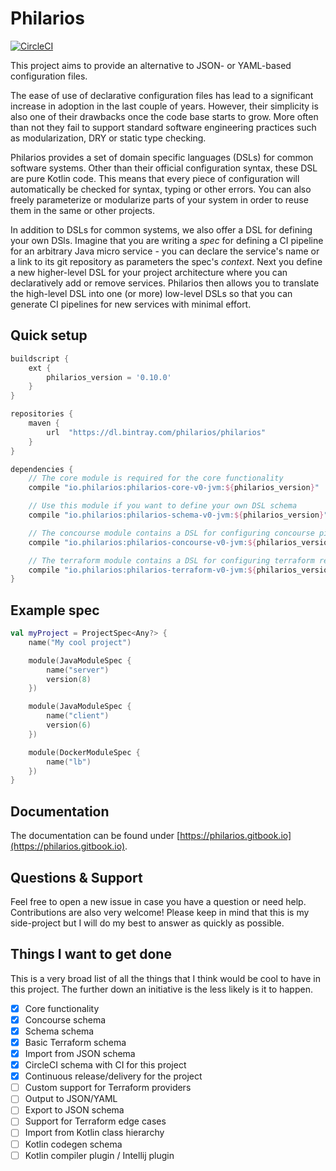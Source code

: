 # Philarios

[![CircleCI](https://circleci.com/gh/philarios/philarios/tree/master.svg?style=svg)](https://circleci.com/gh/philarios/philarios/tree/master)

This project aims to provide an alternative to JSON- or YAML-based configuration files.

The ease of use of declarative configuration files has lead to a significant increase in adoption in the last couple of
years. However, their simplicity is also one of their drawbacks once the code base starts to grow. More often than not
they fail to support standard software engineering practices such as modularization, DRY or static type checking.

Philarios provides a set of domain specific languages (DSLs) for common software systems. Other than their official
configuration syntax, these DSL are pure Kotlin code. This means that every piece of configuration will automatically
be checked for syntax, typing or other errors. You can also freely parameterize or modularize parts of your system in
order to reuse them in the same or other projects.

In addition to DSLs for common systems, we also offer a DSL for defining your own DSls. Imagine that you are writing a
*spec* for defining a CI pipeline for an arbitrary Java micro service - you can declare the service's name or a link
to its git repository as parameters the spec's *context*. Next you define a new higher-level DSL for your project
architecture where you can declaratively add or remove services. Philarios then allows you to translate the high-level
DSL into one (or more) low-level DSLs so that you can generate CI pipelines for new services with minimal effort.

## Quick setup

```groovy
buildscript {
    ext {
        philarios_version = '0.10.0'
    }
}

repositories {
	maven {
		url  "https://dl.bintray.com/philarios/philarios"
	}
}

dependencies {
    // The core module is required for the core functionality
    compile "io.philarios:philarios-core-v0-jvm:${philarios_version}"

    // Use this module if you want to define your own DSL schema
    compile "io.philarios:philarios-schema-v0-jvm:${philarios_version}"

    // The concourse module contains a DSL for configuring concourse pipelines
    compile "io.philarios:philarios-concourse-v0-jvm:${philarios_version}"

    // The terraform module contains a DSL for configuring terraform resources
    compile "io.philarios:philarios-terraform-v0-jvm:${philarios_version}"
}
```

## Example spec

```kotlin
val myProject = ProjectSpec<Any?> {
    name("My cool project")

    module(JavaModuleSpec {
        name("server")
        version(8)
    })

    module(JavaModuleSpec {
        name("client")
        version(6)
    })

    module(DockerModuleSpec {
        name("lb")
    })
}
```

## Documentation

The documentation can be found under [https://philarios.gitbook.io](https://philarios.gitbook.io).

## Questions & Support

Feel free to open a new issue in case you have a question or need help. Contributions are also very welcome! Please keep
in mind that this is my side-project but I will do my best to answer as quickly as possible.

## Things I want to get done

This is a very broad list of all the things that I think would be cool to have in this project. The further down an
initiative is the less likely is it to happen.

- [x] Core functionality
- [x] Concourse schema
- [x] Schema schema
- [x] Basic Terraform schema
- [x] Import from JSON schema
- [x] CircleCI schema with CI for this project
- [x] Continuous release/delivery for the project
- [ ] Custom support for Terraform providers
- [ ] Output to JSON/YAML
- [ ] Export to JSON schema
- [ ] Support for Terraform edge cases
- [ ] Import from Kotlin class hierarchy
- [ ] Kotlin codegen schema
- [ ] Kotlin compiler plugin / Intellij plugin
